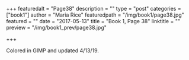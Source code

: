 +++
featuredalt = "Page38"
description = ""
type = "post"
categories = ["book1"]
author = "Maria Rice"
featuredpath = "/img/book1/page38.jpg"
featured = ""
date = "2017-05-13"
title = "Book 1, Page 38"
linktitle = ""
preview = "/img/book1_prev/page38.jpg"

+++

Colored in GIMP and updated 4/13/19.

